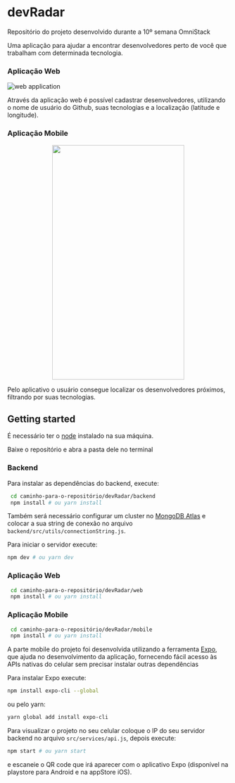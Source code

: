 

# devRadar
Repositório do projeto desenvolvido durante a 10º semana OmniStack

Uma aplicação para ajudar a encontrar desenvolvedores perto de você que trabalham com determinada tecnologia.

### Aplicação Web

![web application](https://raw.githubusercontent.com/lauanS/devRadar/master/imgs/web-application.gif)

Através da aplicação web é possível cadastrar desenvolvedores, utilizando o nome de usuário do Github, suas tecnologias e a localização (latitude e longitude).

### Aplicação Mobile
<p align="center">
  <img width="300" height="533" src="https://raw.githubusercontent.com/lauanS/devRadar/master/imgs/mobile.gif">
</p>

Pelo aplicativo o usuário consegue localizar os desenvolvedores próximos, filtrando por suas tecnologias.

## Getting started

É necessário ter o [node](https://nodejs.org/en/) instalado na sua máquina.

Baixe o repositório e abra a pasta dele no terminal

### Backend

Para instalar as dependências do backend, execute: 

``` bash
 cd caminho-para-o-repositório/devRadar/backend
 npm install # ou yarn install
``` 

Também será necessário configurar um cluster no [MongoDB Atlas](https://www.mongodb.com/cloud/atlas) e colocar a sua string de conexão no arquivo `backend/src/utils/connectionString.js`.

Para iniciar o servidor execute:

```bash
npm dev # ou yarn dev
```


### Aplicação Web

``` bash
 cd caminho-para-o-repositório/devRadar/web
 npm install # ou yarn install
``` 

### Aplicação Mobile

``` bash
 cd caminho-para-o-repositório/devRadar/mobile
 npm install # ou yarn install
``` 

A parte mobile do projeto foi desenvolvida utilizando a ferramenta [Expo](https://expo.io/), que ajuda no desenvolvimento da aplicação, fornecendo fácil acesso às APIs nativas do celular sem precisar instalar outras dependências

Para instalar Expo execute:
``` bash
npm install expo-cli --global
``` 
ou pelo yarn:
``` bash
yarn global add install expo-cli
``` 

Para visualizar o projeto no seu celular coloque o IP do seu servidor backend no arquivo `src/services/api.js`, depois execute:

``` bash
npm start # ou yarn start
``` 


e escaneie o QR code que irá aparecer com o aplicativo Expo (disponível na playstore para Android e na appStore iOS).


